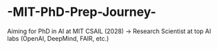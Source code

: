 # -MIT-PhD-Prep-Journey-
Aiming for PhD in AI at MIT CSAIL (2028) → Research Scientist at top AI labs (OpenAI, DeepMind, FAIR, etc.)
